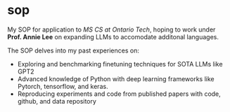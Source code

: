 # sop
My SOP for application to *MS CS at Ontario Tech*, hoping to work under **Prof. Annie Lee** on expanding LLMs to accomodate additonal languages.

The SOP delves into my past experiences on:
- Exploring and benchmarking finetuning techniques for SOTA LLMs like GPT2
- Advanced knowledge of Python with deep learning frameworks like Pytorch, tensorflow, and keras.
- Reproducing experiments and code from published papers with code, github, and data repository
